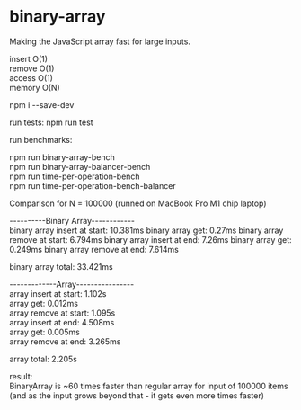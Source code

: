 # binary-array

Making the JavaScript array fast for large inputs.

insert O(1)  
remove O(1)  
access O(1)  
memory O(N)

npm i --save-dev

run tests:
npm run test

run benchmarks:

npm run binary-array-bench  
npm run binary-array-balancer-bench  
npm run time-per-operation-bench  
npm run time-per-operation-bench-balancer  

  
Comparison for N = 100000 (runned on MacBook Pro M1 chip laptop)   
  
----------Binary Array------------  
binary array insert at start: 10.381ms
binary array get: 0.27ms
binary array remove at start: 6.794ms
binary array insert at end: 7.26ms
binary array get: 0.249ms
binary array remove at end: 7.614ms

binary array total: 33.421ms
  
-------------Array----------------  
array insert at start: 1.102s  
array get: 0.012ms  
array remove at start: 1.095s  
array insert at end: 4.508ms  
array get: 0.005ms  
array remove at end: 3.265ms  

array total: 2.205s  


result:   
BinaryArray is ~60 times faster than regular array
for input of 100000 items  
(and as the input grows beyond that - it gets even more times faster)

